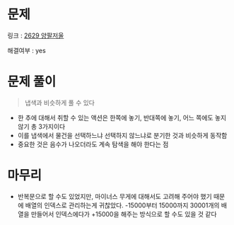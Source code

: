 # 문제
링크 : [2629 양팔저울](https://www.acmicpc.net/problem/2629)

해결여부 : yes

# 문제 풀이
> 냅색과 비슷하게 풀 수 있다
- 한 추에 대해서 취할 수 있는 액션은 한쪽에 놓기, 반대쪽에 놓기, 어느 쪽에도 놓지않기 총 3가지이다
- 이를 냅색에서 물건을 선택하느냐 선택하지 않느냐로 분기한 것과 비슷하게 동작함
- 중요한 것은 음수가 나오더라도 계속 탐색을 해야 한다는 점

# 마무리
- 반복문으로 할 수도 있었지만, 마이너스 무게에 대해서도 고려해 주어야 했기 때문에 배열의 인덱스로 관리하는게 귀찮았다. -15000부터 15000까지 30001개의 배열을 만들어서 인덱스에다가 +15000을 해주는 방식으로 할 수도 있을 것 같다